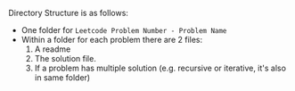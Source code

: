 Directory Structure is as follows:
- One folder for `Leetcode Problem Number - Problem Name`
- Within a folder for each problem there are 2 files: 
    1. A readme 
    2. The solution file.
    3. If a problem has multiple solution (e.g. recursive or iterative, it's also in same folder)
